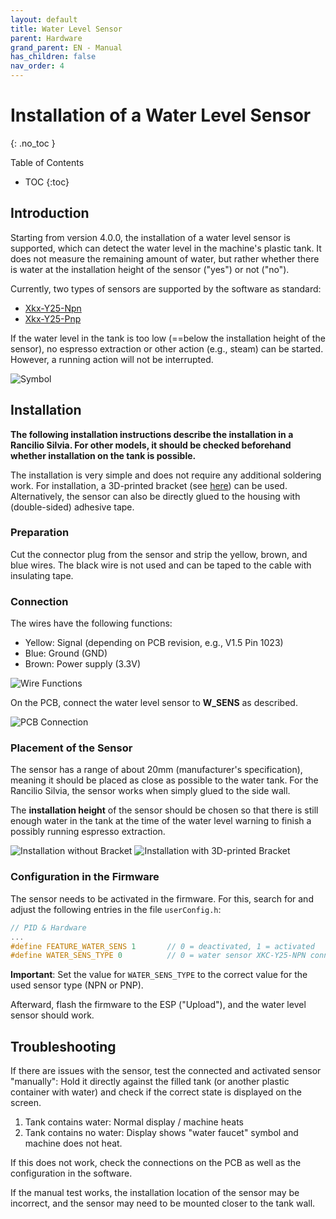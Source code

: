 ```yaml
---
layout: default
title: Water Level Sensor
parent: Hardware
grand_parent: EN - Manual
has_children: false
nav_order: 4
---
```


# Installation of a Water Level Sensor

{: .no_toc }

Table of Contents

- TOC
  {:toc}

## Introduction

Starting from version 4.0.0, the installation of a water level sensor is supported, which can detect the water level in the machine's plastic tank. It does not measure the remaining amount of water, but rather whether there is water at the installation height of the sensor ("yes") or not ("no").

Currently, two types of sensors are supported by the software as standard:

- [Xkx-Y25-Npn](https://www.amazon.de/Xkc-Y25-Npn-Fl%C3%BCssigkeitsstandsensor-Ber%C3%BChrungsloser-Wasserstandsmelder-Ausgangsschnittstelle/dp/B088PGKPJ4)
- [Xkx-Y25-Pnp](https://www.amazon.de/Wasserdichter-ber%C3%BChrungsloser-Fl%C3%BCssigkeitsstandssensor-Schalter-Signalausgang/dp/B074NVLTW6)

If the water level in the tank is too low (==below the installation height of the sensor), no espresso extraction or other action (e.g., steam) can be started. However, a running action will not be interrupted.

![Symbol](/img/hardware/watersensor/watersensor_0.png)

## Installation

**The following installation instructions describe the installation in a Rancilio Silvia. For other models, it should be checked beforehand whether installation on the tank is possible.**

The installation is very simple and does not require any additional soldering work. For installation, a 3D-printed bracket (see [here](https://www.thingiverse.com/thing:6340201)) can be used. Alternatively, the sensor can also be directly glued to the housing with (double-sided) adhesive tape.

### Preparation

Cut the connector plug from the sensor and strip the yellow, brown, and blue wires. The black wire is not used and can be taped to the cable with insulating tape.

### Connection

The wires have the following functions:

- Yellow: Signal (depending on PCB revision, e.g., V1.5 Pin 1023)
- Blue: Ground (GND)
- Brown: Power supply (3.3V)

![Wire Functions](/img/hardware/watersensor/watersensor_1.png)

On the PCB, connect the water level sensor to **W_SENS** as described.

![PCB Connection](/img/hardware/watersensor/watersensor_2.png)

### Placement of the Sensor

The sensor has a range of about 20mm (manufacturer's specification), meaning it should be placed as close as possible to the water tank. For the Rancilio Silvia, the sensor works when simply glued to the side wall.

The **installation height** of the sensor should be chosen so that there is still enough water in the tank at the time of the water level warning to finish a possibly running espresso extraction.

![Installation without Bracket](/img/hardware/watersensor/watersensor_3.png)
![Installation with 3D-printed Bracket](/img/hardware/watersensor/watersensor_4.png)

### Configuration in the Firmware

The sensor needs to be activated in the firmware. For this, search for and adjust the following entries in the file `userConfig.h`:

```c
// PID & Hardware
...
#define FEATURE_WATER_SENS 1       // 0 = deactivated, 1 = activated
#define WATER_SENS_TYPE 0          // 0 = water sensor XKC-Y25-NPN connected, 1 = XKC-Y25-PNP connected
```

**Important**: Set the value for `WATER_SENS_TYPE` to the correct value for the used sensor type (NPN or PNP).

Afterward, flash the firmware to the ESP ("Upload"), and the water level sensor should work.

## Troubleshooting

If there are issues with the sensor, test the connected and activated sensor "manually": Hold it directly against the filled tank (or another plastic container with water) and check if the correct state is displayed on the screen.

1. Tank contains water: Normal display / machine heats
2. Tank contains no water: Display shows "water faucet" symbol and machine does not heat.

If this does not work, check the connections on the PCB as well as the configuration in the software.

If the manual test works, the installation location of the sensor may be incorrect, and the sensor may need to be mounted closer to the tank wall.
